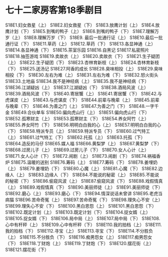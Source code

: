 # 七十二家房客第18季剧目
S18E1.妇女救星（上）
S18E2.妇女救星（下）
S18E3.放鹰计划（上）
S18E4.放鹰计划（下）
S18E5.到嘴的鸭子（上）
S18E6.到嘴的鸭子（下）
S18E7.理解万岁（上）
S18E8.理解万岁（下）
S18E9. 最后一批通行证（上）
S18E10.最后一批通行证（下）
S18E11.草药（上）
S18E12.草药（下）
S18E13.各显神通（上）
S18E14.各显神通（下）
S18E15.茶室乐园 
S18E16.自黑记 
S18E17.私密照片
S18E18.抽签游戏
S18E19.卖故衣（上）
S18E20.卖故衣（下）
S18E21.生子疑团（上）
S18E22.生子疑团（下）
S18E23.杏林育新枝（上） 
S18E24.杏林育新枝（下）
S18E25.送汤记
S18E27.阿香的成长
S18E28.臭味相投（上）
S18E29.臭味相投（下）
S18E30.左右为难（上）
S18E31.左右为难（下）
S18E32.怒火街头
S18E33.土地庙
S18E34.我不是神经病（上）
S18E35.我不是神经病（下） 
S18E36.江湖疑凶（上）
S18E37.江湖疑凶（下）
S18E38.酒局风波（上）
S18E39.酒局风波（下）
S18E40.寄居蟹（上）
S18E41.寄居蟹（下）
S18E42.与虎谋皮（上）
S18E43.与虎谋皮（下）
S18E44.前辈与晚辈（上）
S18E45.前辈与晚辈（下）
S18E46.为善之门（上）
S18E47.为善之门（下）
S18E48.一字千金
S18E49.合伙单车
S18E50.偏向虎山行（上）
S18E51.偏向虎山行（下）
S18E52.孤寒财主（上）
S18E53.孤寒财主（下）
S18E54.养女阿竹（上）
S18E55.养女阿竹（下）
S18E56.明明白白我的心（上）
S18E57.明明白白我的心（下）
S18E58.特派专员（上）
S18E59.特派专员（下）
S18E60.过气特工（上）
S18E61.过气特工（下）
S18E62.托孤（上）
S18E63.托孤（下）
S18E64.造反的马仔
S18E65.媒人福
S18E66.黄梨梦（上）
S18E67.黄梨梦（下）
S18E68.过房儿子（上）
S18E69.过房儿子（下）
S18E70.女人心计（上）
S18E71.女人心计（下）
S18E72.闹剧（上）
S18E73.闹剧（下）
S18E74.祸福香炉 
S18E75.温暖的送别
S18E76.筹码（上）
S18E77.筹码（下）
S18E78.姜埋奶（上）
S18E79.姜埋奶（下）
S18E80.心魔（上）
S18E81.心魔（下）
S18E82.边缘人（上）
S18E83.边缘人（下）
S18E84.不能说的秘密（上）
S18E85.不能说的秘密（下）
S18E86.偷窥风波（上） 
S18E87.偷窥风波（下）
S18E88.戏假情真（上）
S18E89.戏假情真（下）
S18E90.美丽师徒（上）
S18E91.美丽师徒（下）
S18E92.磨心（上）
S18E93.磨心（下）
S18E94.情深说话未曾讲
S18E95.老虎当病猫
S18E96.苦命奇冤（上）
S18E97.苦命奇冤（下）
S18E98.理失心不安（上）
S18E99.理失心不安（下）
S18E100.黑白恩怨（上）
S18E101.黑白恩怨（下）
S18E102.既定计划（上）
S18E103.既定计划（下）
S18E104.捉女婿（上）
S18E105.捉女婿（下）
S18E106.局中局（上）
S18E107.局中局（下）
S18E108.心中有杆秤（上）
S18E109.心中有杆秤（下）
S18E110.我的拍档（上）
S18E111.我的拍档（下）
S18E112.寻宝（上）
S18E113.寻宝（下）
S18E114.不分胜负（上）
S18E115.不分胜负（下）
S18E116.痴男怨女（上）
S18E117.痴男怨女（下）
S18E118.丁财炮（上）
S18E119.丁财炮（下）
S18E120.摆花街（上）
S18E121.摆花街（下） 
<!-- 内容基于[闲看蜜蜂由蜜意]整理内容进行二次整理 https://space.bilibili.com/512513078 出处：bilibili -->